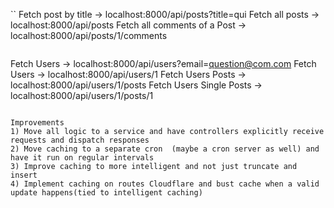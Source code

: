 ``
Fetch post by title -> localhost:8000/api/posts?title=qui
Fetch all posts -> localhost:8000/api/posts
Fetch all comments of a Post -> localhost:8000/api/posts/1/comments
```

```
Fetch Users -> localhost:8000/api/users?email=question@com.com
Fetch Users -> localhost:8000/api/users/1
Fetch Users Posts -> localhost:8000/api/users/1/posts
Fetch Users Single Posts -> localhost:8000/api/users/1/posts/1
```

Improvements
1) Move all logic to a service and have controllers explicitly receive requests and dispatch responses
2) Move caching to a separate cron  (maybe a cron server as well) and have it run on regular intervals
3) Improve caching to more intelligent and not just truncate and insert
4) Implement caching on routes Cloudflare and bust cache when a valid update happens(tied to intelligent caching)
